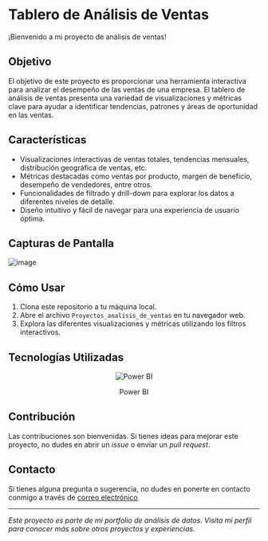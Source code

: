 # Tablero de Análisis de Ventas

¡Bienvenido a mi proyecto de análisis de ventas!

## Objetivo
El objetivo de este proyecto es proporcionar una herramienta interactiva para analizar el desempeño de las ventas de una empresa. El tablero de análisis de ventas presenta una variedad de visualizaciones y métricas clave para ayudar a identificar tendencias, patrones y áreas de oportunidad en las ventas.

## Características
- Visualizaciones interactivas de ventas totales, tendencias mensuales, distribución geográfica de ventas, etc.
- Métricas destacadas como ventas por producto, margen de beneficio, desempeño de vendedores, entre otros.
- Funcionalidades de filtrado y drill-down para explorar los datos a diferentes niveles de detalle.
- Diseño intuitivo y fácil de navegar para una experiencia de usuario óptima.

## Capturas de Pantalla
 ![image](https://github.com/BelenGerez/Analisis_de_Ventas/assets/108203320/2c75cf69-6c64-4145-bdf4-a1dc35844b3f)

## Cómo Usar
1. Clona este repositorio a tu máquina local.
2. Abre el archivo `Proyectos_analisis_de_ventas` en tu navegador web.
3. Explora las diferentes visualizaciones y métricas utilizando los filtros interactivos.


## Tecnologías Utilizadas
<div align="center">
  <img src="https://img.icons8.com/color/48/000000/power-bi.png" alt="Power BI">
  <p>Power BI</p>
</div>



## Contribución
Las contribuciones son bienvenidas. Si tienes ideas para mejorar este proyecto, no dudes en abrir un _issue_ o enviar un _pull request_.

## Contacto
Si tienes alguna pregunta o sugerencia, no dudes en ponerte en contacto conmigo a través de [correo electrónico](gerezbelen875@gmail.com) 

---

_Este proyecto es parte de mi portfolio de análisis de datos. Visita mi perfil para conocer más sobre otros proyectos y experiencias._


